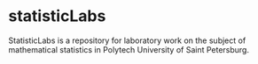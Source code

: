 # statisticLabs

StatisticLabs is a repository for laboratory work on the subject of mathematical statistics in Polytech University of Saint Petersburg.
